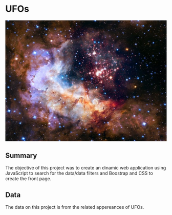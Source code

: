 # UFOs

![Out There](./static/images/nasa+hubble.jpg)

## Summary
The objective of this project was to create an dinamic web application using JavaScript to search for the data/data filters and Boostrap and CSS to create the front page.

## Data
The data on this project is from the related appereances of UFOs.
